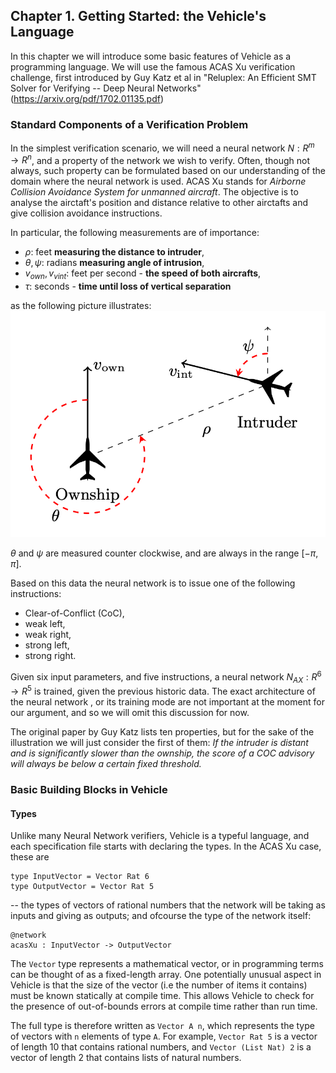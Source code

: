 ## Chapter 1. Getting Started: the Vehicle's Language

In this chapter we will introduce some basic features of Vehicle as a programming language. We will use the famous ACAS Xu verification challenge,
first introduced by Guy Katz et al in "Reluplex: An Efficient SMT Solver for Verifying -- Deep Neural Networks" (<https://arxiv.org/pdf/1702.01135.pdf>)


### Standard Components of a Verification Problem

In the simplest verification scenario, we will need  a neural network $N : R^m \rightarrow R^n$, and a property of the network we wish to verify. Often, though not always, such property can be formulated based on our understanding of the domain where the neural network is used.
ACAS Xu stands for *Airborne Collision Avoidance System for unmanned  aircraft*. The objective is to analyse the airctaft's position and distance relative to other airctafts and give collision avoidance instructions.

In particular, the following measurements are of importance:
- $\rho$: feet **measuring the distance to intruder**,
- $\theta, \psi$: radians **measuring angle of intrusion**,
- $v_{own}, v_{vint}$: feet per second - **the speed of both aircrafts**,
- $\tau$: seconds - **time until loss of vertical separation**  

as the following picture illustrates: 
![ACAS Xu](acas_xu.png)

$\theta$ and $\psi$ are measured counter clockwise, and are always in the range $[−\pi, \pi]$.

Based on this data the neural network is to issue one of the following instructions: 
- Clear-of-Conflict (CoC), 
- weak left, 
- weak right, 
- strong left, 
- strong right.

Given six input parameters, and five instructions, a neural network $N_{AX} : R^6 \rightarrow R^5$ is trained, given the previous historic data. The exact architecture of the neural network , or its training mode are not important at the moment for our argument, and so we will omit this discussion for now. 

The original paper by Guy Katz lists ten properties, but for the sake of the illustration we will just consider the first of them:
*If the intruder is distant and is significantly slower than the ownship, the score of a COC advisory will always be below a certain fixed
threshold.*

### Basic Building Blocks in Vehicle 

#### Types

Unlike many Neural Network verifiers, Vehicle is a typeful language, and each specification file starts with declaring the types.
In the ACAS Xu case, these are

``` 
type InputVector = Vector Rat 6 
type OutputVector = Vector Rat 5
```

-- the types of vectors of rational numbers that the network will be taking as inputs and giving as outputs;
and ofcourse the type of the network itself:

``` 
@network
acasXu : InputVector -> OutputVector
```

The `Vector` type represents a mathematical vector, or in programming terms can be thought of as a fixed-length array. One potentially unusual aspect in Vehicle is that the size of the vector (i.e the number of items it contains) must be known statically at compile time. This allows Vehicle to check for the presence of out-of-bounds errors at compile time rather than run time.

The full type is therefore written as `Vector A n`, which represents the type of vectors with `n` elements of type `A`. For example, `Vector Rat 5` is a vector of length $10$ that contains rational numbers, and `Vector (List Nat) 2` is a vector of length $2$ that contains lists of natural numbers.



